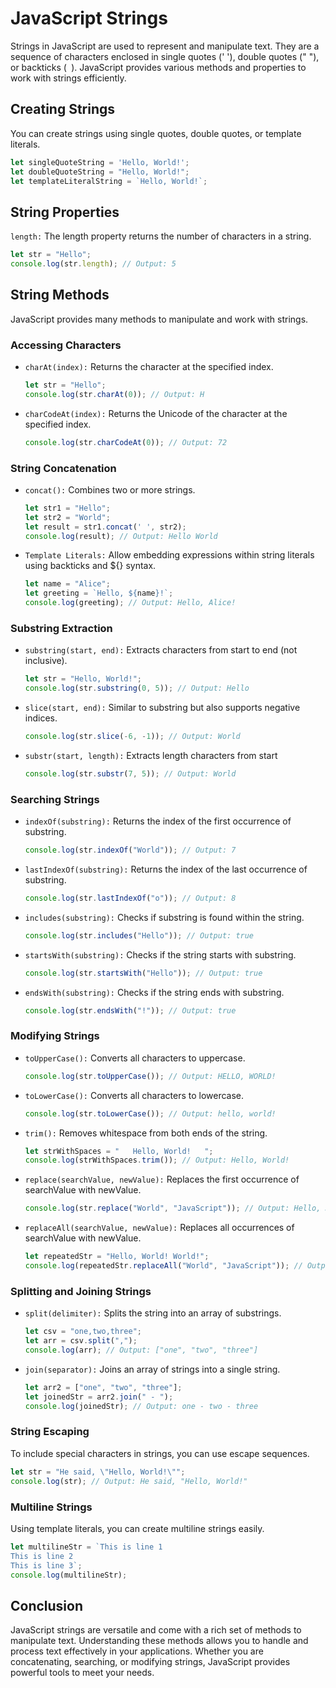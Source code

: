 # JavaScript Strings

Strings in JavaScript are used to represent and manipulate text. They are a sequence of characters enclosed in single quotes (' '), double quotes (" "), or backticks (` `). JavaScript provides various methods and properties to work with strings efficiently.

## Creating Strings
You can create strings using single quotes, double quotes, or template literals.

```js
let singleQuoteString = 'Hello, World!';
let doubleQuoteString = "Hello, World!";
let templateLiteralString = `Hello, World!`;
```

## String Properties
`length:` The length property returns the number of characters in a string.

```js
let str = "Hello";
console.log(str.length); // Output: 5
```

## String Methods
JavaScript provides many methods to manipulate and work with strings.

### Accessing Characters
- `charAt(index):` Returns the character at the specified index.


  ```js
  let str = "Hello";
  console.log(str.charAt(0)); // Output: H
  ```

- `charCodeAt(index):` Returns the Unicode of the character at the specified index.

  ```js
  console.log(str.charCodeAt(0)); // Output: 72
  ```

### String Concatenation

- `concat():` Combines two or more strings.

   ```js
   let str1 = "Hello";
   let str2 = "World";
   let result = str1.concat(' ', str2);
   console.log(result); // Output: Hello World
   ```
- `Template Literals:` Allow embedding expressions within string literals using backticks and ${} syntax.

   ```js
   let name = "Alice";
   let greeting = `Hello, ${name}!`;
   console.log(greeting); // Output: Hello, Alice!
   ```

### Substring Extraction

- `substring(start, end):` Extracts characters from start to end (not inclusive).

   ```js
   let str = "Hello, World!";
   console.log(str.substring(0, 5)); // Output: Hello
   ```

- `slice(start, end):` Similar to substring but also supports negative indices.

   ```js
   console.log(str.slice(-6, -1)); // Output: World
   ```

- `substr(start, length):` Extracts length characters from start

   ```js
   console.log(str.substr(7, 5)); // Output: World
   ```

### Searching Strings

- `indexOf(substring):` Returns the index of the first occurrence of substring.
   ```js
   console.log(str.indexOf("World")); // Output: 7
   ```

- `lastIndexOf(substring):` Returns the index of the last occurrence of substring.

   ```js
   console.log(str.lastIndexOf("o")); // Output: 8
   ```

- `includes(substring):` Checks if substring is found within the string.

   ```js
   console.log(str.includes("Hello")); // Output: true
   ```

- `startsWith(substring):` Checks if the string starts with substring.

   ```js
   console.log(str.startsWith("Hello")); // Output: true
   ```

- `endsWith(substring):` Checks if the string ends with substring.

   ```js
   console.log(str.endsWith("!")); // Output: true
   ```

### Modifying Strings

- `toUpperCase():` Converts all characters to uppercase.

   ```js
   console.log(str.toUpperCase()); // Output: HELLO, WORLD!
   ```

- `toLowerCase():` Converts all characters to lowercase.

   ```js
   console.log(str.toLowerCase()); // Output: hello, world!
   ```

- `trim():` Removes whitespace from both ends of the string.

   ```js
   let strWithSpaces = "   Hello, World!   ";
   console.log(strWithSpaces.trim()); // Output: Hello, World!
   ```

- `replace(searchValue, newValue):` Replaces the first occurrence of searchValue with newValue.

   ```js
   console.log(str.replace("World", "JavaScript")); // Output: Hello, JavaScript!
   ```

- `replaceAll(searchValue, newValue):` Replaces all occurrences of searchValue with newValue.

   ```js
   let repeatedStr = "Hello, World! World!";
   console.log(repeatedStr.replaceAll("World", "JavaScript")); // Output: Hello, JavaScript! JavaScript!
   ```

### Splitting and Joining Strings

- `split(delimiter):` Splits the string into an array of substrings.

  ```js
  let csv = "one,two,three";
  let arr = csv.split(",");
  console.log(arr); // Output: ["one", "two", "three"]
  ```

- `join(separator):` Joins an array of strings into a single string.

  ```js
  let arr2 = ["one", "two", "three"];
  let joinedStr = arr2.join(" - ");
  console.log(joinedStr); // Output: one - two - three
  ```

### String Escaping
To include special characters in strings, you can use escape sequences.

```js
let str = "He said, \"Hello, World!\"";
console.log(str); // Output: He said, "Hello, World!"
```

### Multiline Strings
Using template literals, you can create multiline strings easily.

```js
let multilineStr = `This is line 1
This is line 2
This is line 3`;
console.log(multilineStr);
```

## Conclusion
JavaScript strings are versatile and come with a rich set of methods to manipulate text. Understanding these methods allows you to handle and process text effectively in your applications. Whether you are concatenating, searching, or modifying strings, JavaScript provides powerful tools to meet your needs.